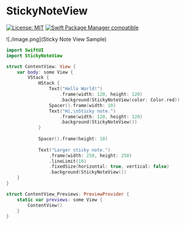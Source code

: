 # StickyNoteView

[![License: MIT](https://img.shields.io/badge/License-MIT-yellow.svg)](https://opensource.org/licenses/MIT)
[![Swift Package Manager compatible](https://img.shields.io/badge/Swift%20Package%20Manager-compatible-brightgreen.svg)](https://github.com/apple/swift-package-manager)

![./image.png](Sticky Note View Sample)

```swift
import SwiftUI
import StickyNoteView

struct ContentView: View {
    var body: some View {
        VStack {
            HStack {
                Text("Hello World!")
                    .frame(width: 120, height: 120)
                    .background(StickyNoteView(color: Color.red))
                Spacer().frame(width: 10)
                Text("Hi,\nSticky note.")
                    .frame(width: 120, height: 120)
                    .background(StickyNoteView())
            }
            
            Spacer().frame(height: 10)
            
            Text("Larger sticky note.")
                .frame(width: 250, height: 250)
                .lineLimit(10)
                .fixedSize(horizontal: true, vertical: false)
                .background(StickyNoteView())
    }
}

struct ContentView_Previews: PreviewProvider {
    static var previews: some View {
        ContentView()
    }
}
```
